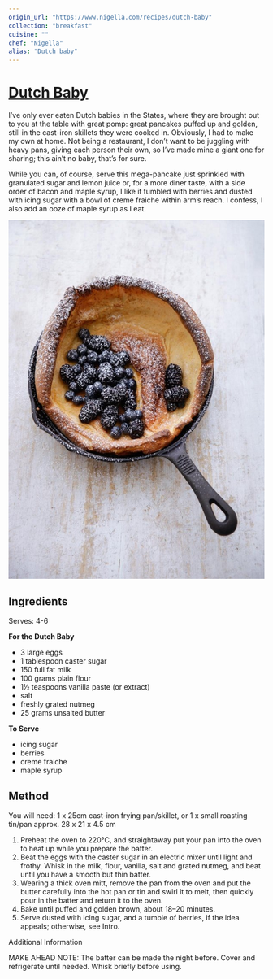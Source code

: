```yaml
---
origin_url: "https://www.nigella.com/recipes/dutch-baby"
collection: "breakfast"
cuisine: ""
chef: "Nigella"
alias: "Dutch baby"
---
```

# [Dutch Baby](http://www.nigella.com/recipes/dutch-baby)

I’ve only ever eaten Dutch babies in the States, where they are brought out to you at the table with great pomp: great pancakes puffed up and golden, still in the cast-iron skillets they were cooked in. Obviously, I had to make my own at home. Not being a restaurant, I don’t want to be juggling with heavy pans, giving each person their own, so I’ve made mine a giant one for sharing; this ain’t no baby, that’s for sure.

While you can, of course, serve this mega-pancake just sprinkled with granulated sugar and lemon juice or, for a more diner taste, with a side order of bacon and maple syrup, I like it tumbled with berries and dusted with icing sugar with a bowl of creme fraiche within arm’s reach. I confess, I also add an ooze of maple syrup as I eat.

![Dutch Baby](../assets/7bb00dc08424847e8a9bed37f79f539f.jpg)

## Ingredients
Serves: 4-6

**For the Dutch Baby**

* 3 large eggs
* 1 tablespoon caster sugar
* 150 full fat milk
* 100 grams plain flour
* 1½ teaspoons vanilla paste (or extract)
* salt
* freshly grated nutmeg
* 25 grams unsalted butter

**To Serve**

* icing sugar
* berries
* creme fraiche
* maple syrup

## Method

You will need: 1 x 25cm cast-iron frying pan/skillet, or 1 x small roasting tin/pan approx. 28 x 21 x 4.5 cm

1. Preheat the oven to 220°C, and straightaway put your pan into the oven to heat up while you prepare the batter.
2. Beat the eggs with the caster sugar in an electric mixer until light and frothy. Whisk in the milk, flour, vanilla, salt and grated nutmeg, and beat until you have a smooth but thin batter.
3. Wearing a thick oven mitt, remove the pan from the oven and put the butter carefully into the hot pan or tin and swirl it to melt, then quickly pour in the batter and return it to the oven.
4. Bake until puffed and golden brown, about 18–20 minutes.
5. Serve dusted with icing sugar, and a tumble of berries, if the idea appeals; otherwise, see Intro.

Additional Information

MAKE AHEAD NOTE: The batter can be made the night before. Cover and refrigerate until needed. Whisk briefly before using.